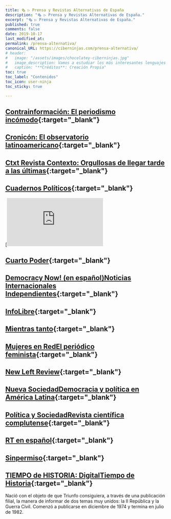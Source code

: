 ```yaml
---
title: 🗞 ▷ Prensa y Revistas Alternativas de España
description: "🗞 ▷ Prensa y Revistas Alternativas de España."
excerpt: "🗞 ▷ Prensa y Revistas Alternativas de España."
published: true
comments: false
date: 2019-10-17
last_modified_at: 
permalink: /prensa-alternativa/
canonical_URL: https://ciberninjas.com/prensa-alternativa/
# header:
#   image: "/assets/images/chocolatey-ciberninjas.jpg"
#   image_description: Vamos a estudiar los más interesantes lenguajes de programación y frameworks de 2019
#   caption: "**Créditos**: Creación Propia"
toc: true
toc_label: "Contenidos"
toc_icon: user-ninja
toc_sticky: true

---
```


## [Contrainformación: El periodismo incómodo](http://contrainformacion.es/){:target="_blank"}

## [Cronicón: El observatorio latinoamericano](http://cronicon.net/wp/){:target="_blank"}

## [Ctxt Revista Contexto: Orgullosas de llegar tarde a las últimas](https://ctxt.es/){:target="_blank"}

## [Cuadernos Políticos](http://cuadernospoliticos.unam.mx/cuadernos/num01.html){:target="_blank"}

[![img](https://omegalfa.es/images.php?file=miniviews&img=cuarto-poder.jpg&width=500&height=85)

## [Cuarto Poder](https://www.cuartopoder.es/){:target="_blank"}

## [Democracy Now! (en español)Noticias Internacionales Independientes](https://www.democracynow.org/es){:target="_blank"}

## [InfoLibre](https://www.infolibre.es/){:target="_blank"}

## [Mientras tanto](http://www.mientrastanto.org/){:target="_blank"}

## [Mujeres en RedEl periódico feminista](http://www.mujeresenred.net/spip.php?page=autoras){:target="_blank"}

## [New Left Review](http://newleftreview.es/){:target="_blank"}

## [Nueva SociedadDemocracia y política en América Latina](http://nuso.org/edicion-impresa/){:target="_blank"}

## [Política y SociedadRevista científica complutense](http://revistas.ucm.es/index.php/POSO){:target="_blank"}

## [RT en español](https://actualidad.rt.com/opinion){:target="_blank"}

## [Sinpermiso](http://www.sinpermiso.info/){:target="_blank"}

## [TIEMPO de HISTORIA: DigitalTiempo de Historia](http://www.tiempodehistoriadigital.com/bnumero.php){:target="_blank"}

Nació con el objeto de que Triunfo consiguiera, a través de una publicación filial, la manera de informar de dos temas muy unidos: la II República y la Guerra Civil. Comenzó a publicarse en diciembre de 1974 y termina en julio de 1982.